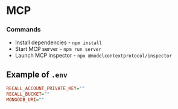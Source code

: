 # MCP

### Commands

- Install dependencies - `npm install`
- Start MCP server - `npm run server`
- Launch MCP inspector - `npx @modelcontextprotocol/inspector`

## Example of `.env`

```ini
RECALL_ACCOUNT_PRIVATE_KEY=""
RECALL_BUCKET=""
MONGODB_URI=""
```
